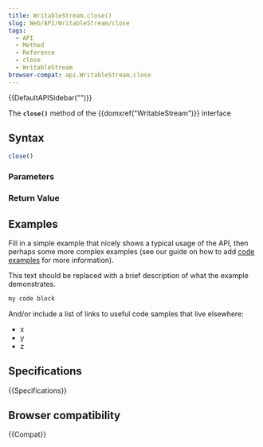 ```yaml
---
title: WritableStream.close()
slug: Web/API/WritableStream/close
tags:
  - API
  - Method
  - Reference
  - close
  - WritableStream
browser-compat: api.WritableStream.close
---
```

{{DefaultAPISidebar("")}}

The **`close()`** method of the {{domxref("WritableStream")}} interface 

## Syntax

```js
close()
```

### Parameters



### Return Value



## Examples

Fill in a simple example that nicely shows a typical usage of the API, then perhaps some more complex examples (see our guide on how to add [code examples](/en-US/docs/MDN/Contribute/Structures/Code_examples) for more information).

This text should be replaced with a brief description of what the example demonstrates.

```js
my code block
```

And/or include a list of links to useful code samples that live elsewhere:

*   x
*   y
*   z

## Specifications

{{Specifications}}

## Browser compatibility

{{Compat}}


